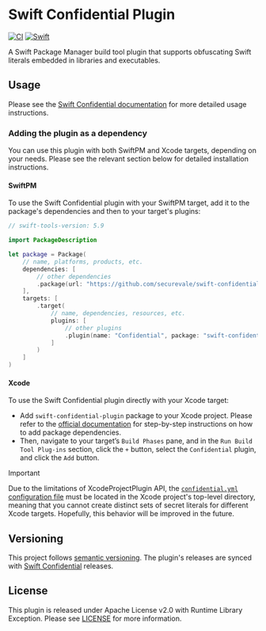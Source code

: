 # Swift Confidential Plugin

[![CI](https://github.com/securevale/swift-confidential-plugin/actions/workflows/ci.yml/badge.svg)](https://github.com/securevale/swift-confidential-plugin/actions/workflows/ci.yml)
[![Swift](https://img.shields.io/badge/Swift-6.0%20%7C%205.10%20%7C%205.9-red)](https://www.swift.org/download)

A Swift Package Manager build tool plugin that supports obfuscating Swift literals embedded in libraries and executables.

## Usage

Please see the [Swift Confidential documentation](https://github.com/securevale/swift-confidential) for more detailed usage instructions.

### Adding the plugin as a dependency

You can use this plugin with both SwiftPM and Xcode targets, depending on your needs. Please see the relevant section below for detailed installation instructions.

#### SwiftPM

To use the Swift Confidential plugin with your SwiftPM target, add it to the package's dependencies and then to your target's plugins:

```swift
// swift-tools-version: 5.9

import PackageDescription

let package = Package(
    // name, platforms, products, etc.
    dependencies: [
        // other dependencies
        .package(url: "https://github.com/securevale/swift-confidential-plugin.git", .upToNextMinor(from: "0.4.0"))
    ],
    targets: [
        .target(
            // name, dependencies, resources, etc.
            plugins: [
                // other plugins
                .plugin(name: "Confidential", package: "swift-confidential-plugin")
            ]
        )
    ]
)
```

#### Xcode

To use the Swift Confidential plugin directly with your Xcode target:

* Add `swift-confidential-plugin` package to your Xcode project. Please refer to the [official documentation](https://developer.apple.com/documentation/xcode/adding-package-dependencies-to-your-app) for step-by-step instructions on how to add package dependencies.
* Then, navigate to your target’s `Build Phases` pane, and in the `Run Build Tool Plug-ins` section, click the `+` button, select the `Confidential` plugin, and click the `Add` button.

> [!IMPORTANT]  
> Due to the limitations of XcodeProjectPlugin API, the [`confidential.yml` configuration file](https://github.com/securevale/swift-confidential#configuration) must be located in the Xcode project's top-level directory, meaning that you cannot create distinct sets of secret literals for different Xcode targets. Hopefully, this behavior will be improved in the future.

## Versioning

This project follows [semantic versioning](https://semver.org/). The plugin's releases are synced with [Swift Confidential](https://github.com/securevale/swift-confidential) releases.

## License

This plugin is released under Apache License v2.0 with Runtime Library Exception. 
Please see [LICENSE](LICENSE) for more information.
